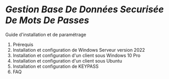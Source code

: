 # _**Gestion Base De Données Securisée De Mots De Passes**_

Guide d'installation et de paramétrage

1) Prérequis
2) Installation et configuration de Windows Serveur version 2022
3) Installation et configuration d'un client sous Windows 10 Pro
4) Installation et configuration d'un client sous Ubuntu
5) Installation et configuration de KEYPASS
6) FAQ
